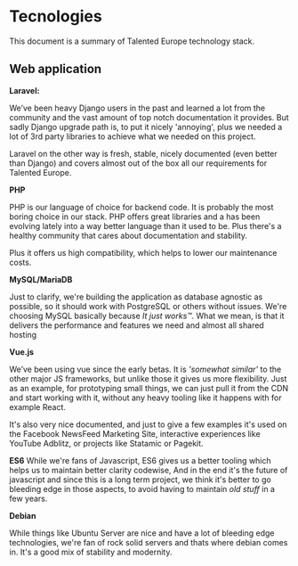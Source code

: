 # Tecnologies

This document is a summary of Talented Europe technology stack.

## Web application

**Laravel:**

We’ve been heavy Django users in the past and learned a lot from the community and the vast amount of top notch documentation it provides. But sadly Django upgrade path is, to put it nicely 'annoying', plus we needed a lot of 3rd party libraries to achieve what we needed on this project. 

Laravel on the other way is fresh, stable, nicely documented (even better than Django) and covers almost out of the box all our requirements for Talented Europe.

**PHP**

PHP is our language of choice for backend code. It is probably the most boring choice in our stack. PHP offers great libraries and a has been evolving lately into a way better language than it used to be. Plus there's a healthy community that cares about documentation and stability.

Plus it offers us high compatibility, which helps to lower our maintenance costs.

**MySQL/MariaDB**

Just to clarify, we're building the application as database agnostic as possible, so it should work with PostgreSQL or others without issues. We're choosing MySQL basically because *It just works™*. What we mean, is that it delivers the performance and features we need and almost all shared hosting

**Vue.js**

We’ve been using vue since the early betas. It is *'somewhat similar'* to the other major JS frameworks, but unlike those it gives us more flexibility. Just as an example, for prototyping small things, we can just pull it from the CDN and start working with it, without any heavy tooling like it happens with for example React.

It's also very nice documented, and just to give a few examples it's used on the Facebook NewsFeed Marketing Site, interactive experiences like YouTube Adblitz, or projects like Statamic or Pagekit.

**ES6**
While we're fans of Javascript, ES6 gives us a better tooling which helps us to maintain better clarity codewise, And in the end it's the future of javascript and since this is a long term project, we think it's better to go bleeding edge in those aspects, to avoid having to maintain *old stuff* in a few years.

**Debian**

While things like Ubuntu Server are nice and have a lot of bleeding edge technologies, we're fan of rock solid servers and thats where debian comes in. It's a good mix of stability and modernity.